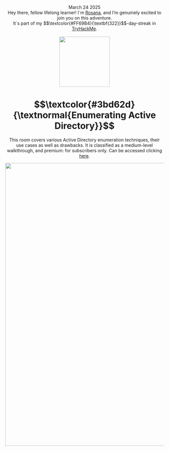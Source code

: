 
<p align="center">March 24 2025<br>
Hey there, fellow lifelong learner! I´m <a href="https://www.linkedin.com/in/rosanafssantos/">Rosana</a>, and I’m genuinely excited to join you on this adventure.<br>
It´s part of my $$\textcolor{#FF69B4}{\textbf{322}}$$-day-streak in  <a href="https://tryhackme.com">TryHackMe</a>.<br><br>
  <img width="160px" src="https://github.com/user-attachments/assets/a7561134-5eef-4f44-abba-128cbc7c6138"></p>

<h1 align="center">
  $$\textcolor{#3bd62d}{\textnormal{Enumerating Active Directory}}$$
</h1>
<p align="center">This room covers various Active Directory enumeration techniques, their use cases as well as drawbacks. It is classified as a medium-level walkthrough, and premium: for subscribers only. Can be accessed clicking <a href="https://tryhackme.com/room/adenumeration">here</a>.</p>
                                                              
<p align="center"> <img width="900px" src="https://github.com/user-attachments/assets/473d2d56-4c0e-4cc6-bfcd-987c3e036eda"> </p>

<br>

